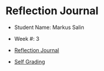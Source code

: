 # Reflection Journal

- Student Name: Markus Salin
- Week #: 3

- [Reflection Journal](./Journal.md)
- [Self Grading](../../Self-Grading.md)
